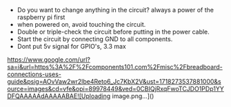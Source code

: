- Do you want to change anything in the circuit? always a power of the raspberry pi first
- when powered on, avoid touching the circuit.
- Double or triple-check the circuit before putting in the power cable.
- Start the circuit by connecting GND to all components.
- Dont put 5v signal for GPIO's, 3.3 max

https://www.google.com/url?sa=i&url=https%3A%2F%2Fcomponents101.com%2Fmisc%2Fbreadboard-connections-uses-guide&psig=AOvVaw2wr2lbe4Reto6_Jc7KbX2V&ust=1718273537881000&source=images&cd=vfe&opi=89978449&ved=0CBIQjRxqFwoTCJDO1PDp1YYDFQAAAAAdAAAAABAE![Uploading image.png…]()


